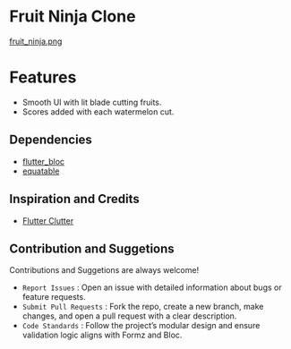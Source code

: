 # Fruit Ninja Clone

[fruit_ninja.png](https://github.com/Avni21101/fruit_ninja_clone/blob/main/assets/fruit_ninja.png)

# Features 
- Smooth UI with lit blade cutting fruits.
- Scores added with each watermelon cut.

## Dependencies
- [flutter_bloc](https://pub.dev/packages/flutter_bloc)
- [equatable](https://pub.dev/packages/equatable)

## Inspiration and Credits
- [Flutter Clutter](https://www.flutterclutter.dev/flutter/tutorials/flutter-game-tutorial-fruit-ninja-clone/2020/951/)

## Contribution and Suggetions
Contributions and Suggetions are always welcome!

- `Report Issues` : Open an issue with detailed information about bugs or feature requests.
- `Submit Pull Requests` : Fork the repo, create a new branch, make changes, and open a pull request with a clear description.
- `Code Standards` : Follow the project’s modular design and ensure validation logic aligns with Formz and Bloc.


